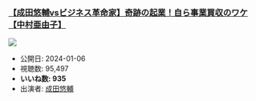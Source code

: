 ### [【成田悠輔vsビジネス革命家】奇跡の起業！自ら事業買収のワケ【中村亜由子】](https://www.youtube.com/watch?v=DiIkg6X3mX0)
[![](https://img.youtube.com/vi/DiIkg6X3mX0/sddefault.jpg)](https://www.youtube.com/watch?v=DiIkg6X3mX0)
-   公開日: 2024-01-06
-   視聴数: 95,497
-   **いいね数: 935**
-   出演者: [成田悠輔](/rehacq_fan/people/成田悠輔 "wikilink")
